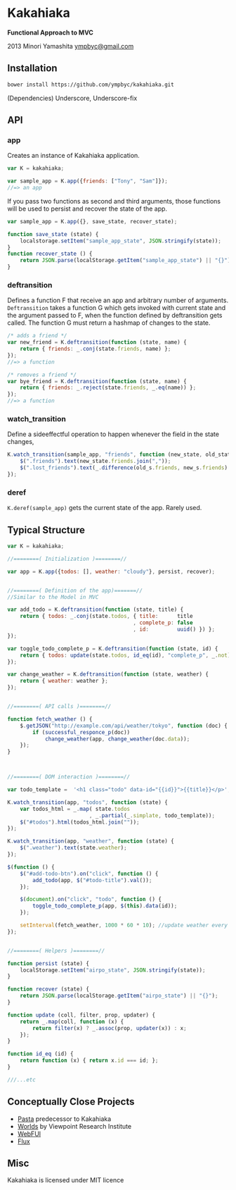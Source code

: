 Kakahiaka
=========

**Functional Approach to MVC**

2013 Minori Yamashita <ympbyc@gmail.com>


Installation
------------

```sh
bower install https://github.com/ympbyc/kakahiaka.git
```

(Dependencies) Underscore, Underscore-fix

API
---

### app

Creates an instance of Kakahiaka application.

```javascript
var K = kakahiaka;

var sample_app = K.app({friends: ["Tony", "Sam"]});
//=> an app
```

If you pass two functions as second and third arguments, those functions will be used to persist and recover the state of the app.

```javascript
var sample_app = K.app({}, save_state, recover_state);

function save_state (state) {
    localstorage.setItem("sample_app_state", JSON.stringify(state));
}
function recover_state () {
    return JSON.parse(localStorage.getItem("sample_app_state") || "{}");
}
```

### deftransition

Defines a function F that receive an app and arbitrary number of arguments.
`Deftransition` takes a function G which gets invoked with current state and the argument passed to F, when the function defined by deftransition gets called. The function G must return a hashmap of changes to the state.

```javascript
/* adds a friend */
var new_friend = K.deftransition(function (state, name) {
    return { friends: _.conj(state.friends, name) };
});
//=> a function

/* removes a friend */
var bye_friend = K.deftransition(function (state, name) {
    return { friends: _.reject(state.friends, _.eq(name)) };
});
//=> a function
```

### watch_transition

Define a sideeffectful operation to happen whenever the field in the state changes,

```javascript
K.watch_transition(sample_app, "friends", function (new_state, old_state) {
    $(".friends").text(new_state.friends.join(","));
    $(".lost_friends").text(_.difference(old_s.friends, new_s.friends).join(","));
});
```

### deref

`K.deref(sample_app)` gets the current state of the app. Rarely used.



Typical Structure
-----------------

```javascript
var K = kakahiaka;

//========( Initialization )========//

var app = K.app({todos: [], weather: "cloudy"}, persist, recover);


//========( Definition of the app)=======//
//Similar to the Model in MVC

var add_todo = K.deftransition(function (state, title) {
    return { todos: _.conj(state.todos, { title:      title
                                        , complete_p: false
                                        , id:         uuid() }) };
});

var toggle_todo_complete_p = K.deftransition(function (state, id) {
    return { todos: update(state.todos, id_eq(id), "complete_p", _.not) };
});

var change_weather = K.deftransition(function (state, weather) {
    return { weather: weather };
});


//========( API calls )========//

function fetch_weather () {
    $.getJSON("http://example.com/api/weather/tokyo", function (doc) {
        if (successful_responce_p(doc))
            change_weather(app, change_weather(doc.data));
    });
}



//========( DOM interaction )========//

var todo_template =  '<h1 class="todo" data-id="{{id}}">{{title}}</p>';

K.watch_transition(app, "todos", function (state) {
    var todos_html = _.map( state.todos
                          , _.partial(_.simplate, todo_template));
    $("#todos").html(todos_html.join(""));
});

K.watch_transition(app, "weather", function (state) {
    $(".weather").text(state.weather);
});

$(function () {
    $("#add-todo-btn").on("click", function () {
        add_todo(app, $("#todo-title").val());
    });

    $(document).on("click", "todo", function () {
        toggle_todo_complete_p(app, $(this).data(id));
    });

    setInterval(fetch_weather, 1000 * 60 * 10); //update weather every 10 minutes
});


//========( Helpers )========//

function persist (state) {
    localStorage.setItem("airpo_state", JSON.stringify(state));
}

function recover (state) {
    return JSON.parse(localStorage.getItem("airpo_state") || "{}");
}

function update (coll, filter, prop, updater) {
    return _.map(coll, function (x) {
        return filter(x) ? _.assoc(prop, updater(x)) : x;
    });
}

function id_eq (id) {
    return function (x) { return x.id === id; };
}

///...etc
```


Conceptually Close Projects
---------------------------

+ [Pasta](http://github.com/ympbyc/Pasta) predecessor to Kakahiaka
+ [Worlds](http://www.vpri.org/pdf/tr2011001_final_worlds.pdf) by Viewpoint Research Institute
+ [WebFUI](https://github.com/drcode/webfui)
+ [Flux](http://facebook.github.io/flux/docs/overview.html)


Misc
----

Kakahiaka is licensed under MIT licence
